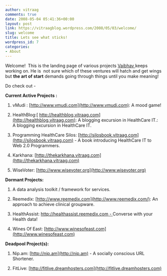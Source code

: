 ```yaml
---
author: vitraag
comments: true
date: 2008-05-04 05:41:36+00:00
layout: post
link: https://vitraagblog.wordpress.com/2008/05/03/welcome/
slug: welcome
title: Lets see what sticks!
wordpress_id: 7
categories:
- About
---
```


Welcome!  This is the landing page of various projects [Vaibhav ](http://www.vitraag.com/resume.html)keeps working on. He is  not sure which of these ventures will hatch and get wings but **the art of start** demands going through things until you make meaning!




Do check out -




**Current Active Projects :**






  1. vMudi : [http://www.vmudi.com](http://www.vmudi.com): A mood game!


  2. HealthBlog:[ http://healthblog.vitraag.com](http://healthblog.vitraag.com): A blogging excursion in HealthCare IT.: A blogging excursion in HealthCare IT.


  3. Programming HealthCare Silos: [http://silosbook.vitraag.com](http://silosbook.vitraag.com) - A book introducing HealthCare IT to Web 2.0 Programmers.


  4. Karkhana: [http://thekarkhana.vitraag.com](http://thekarkhana.vitraag.com)


  5. WiseVoter: [http://www.wisevoter.org](http://www.wisevoter.org)




**Dormant Projects:**






  1. A data analysis toolkit / framework for services.


  2. Reemedix: [http://www.reemedix.com](http://www.reemedix.com/): An approach to achieve clinical groupware.


  3. HealthAssist: [http://healthassist.reemedix.com - ](http://healthassist.reemedix.com)Converse with your Health data!


  4. Wines Of East: [http://www.winesofeast.com](http://www.winesofeast.com)




**Deadpool Project(s):**






  1. Nip.am: [http://nip.am](http://nip.am) - A socially conscious URL Shortener.


  2. FitLive: [http://fitlive.dreamhosters.com](http://fitlive.dreamhosters.com)




